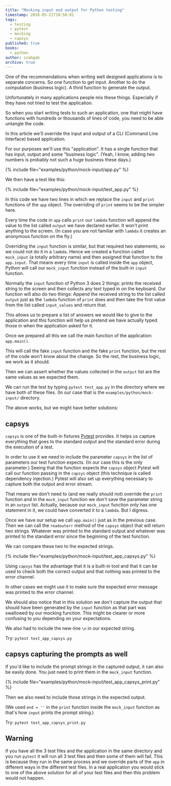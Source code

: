 ```yaml
---
title: "Mocking input and output for Python testing"
timestamp: 2018-05-21T18:50:01
tags:
  - testing
  - pytest
  - mocking
  - capsys
published: true
books:
  - python
author: szabgab
archive: true
---
```



One of the recommendations when writing well designed applications is to separate concerns.
So one function to get input. Another to do the computation (business logic). A  third function to generate the output.

Unfortunately in many applications people mix these things. Especially if they have not tried to test the application.

So when you start writing tests to such an application, one that might have functions with hundreds or thousands of lines
of code, you need to be able untangle the code.

In this article we'll override the input and output of a CLI (Command Line Interface) based application.


For our purposes we'll use this "application". It has a single function that has input, output and some "business logic". (Yeah, I know, adding two numbers is probably not such a huge business these days.)

{% include file="examples/python/mock-input/app.py" %}

We then have a test like this:

{% include file="examples/python/mock-input/test_app.py" %}

In this code we have two lines in which we replace the `input` and `print` functions of the `app` object. The overriding of `print` seems to be the simpler here.

Every time the code in `app` calls `print` our `lambda` function will append the value to the list called `output` we have declared earlier. It won't print anything to the screen.  (In case you are not familiar with `lambda` it creates an anonymous function on the fly.)

Overriding the `input` function is similar, but that required two statements, so we could not do it in a `lambda`. Hence we created a function called `mock_input` (a totally arbitrary name) and then assigned that function to the `app.input`. That means every time `input` is called inside the `app` object, Python will call our `mock_input` function instead of the built-in `input` function.

Normally the `input` function of Python 3 does 2 things: prints the received string to the screen and then collects any text typed in on the keyboard. Our function will also do two things: Append the received string to the list called `output` just as the `lambda` function of `print` does and then take the first value from the list called `input_values` and return that.

This allows us to prepare a list of answers we would like to give to the application and this function will help us pretend we have actually typed those in when the application asked for it.


Once we prepared all this we call the main function of the application: `app.main()`.

This will call the fake `input` function and the fake `print` function, but the rest of the code won't know about the change. So the rest, the business logic, we work as it should.

Then we can assert whether the values collected in the `output` list are the same values as we expected them.

We can run the test by typing `pytest test_app.py` in the directory where we have both of these files.
(In our case that is the `examples/python/mock-input/` directory.

The above works, but we might have better solutions:

## capsys

`capsys` is one of the built-in fixtures [Pytest](https://pytest.org/) provides.
It helps us capture everything that goes to the standard output and the standard error during the execution of a test.

In order to use it we need to include the parameter `capsys` in the list of parameters our test function expects. (In our case this is the only parameter.) Seeing that the function expects the `capsys` object Pytest will call our function passing in the `capsys` object (this technique is called dependency injection.) Pytest will also set up everything necessary to capture both the output and error stream.

That means we don't need to (and we really should not) override the `print` function and in the `mock_input` function we don't save the parameter string in an `output` list. Actually, because our `mock_input` function only has one statement in it, we could have converted it to a `lambda`. But I digress.

Once we have our setup we call `app.main()` just as in the previous case. Then we can call the
`readouterr` method of the `capsys` object that will return two strings. Whatever was printed to the standard output and whatever was printed to the standard error since the beginning of the test function.

We can compare these two to the expected strings.

{% include file="examples/python/mock-input/test_app_capsys.py" %}

Using `capsys` has the advantage that it is a built-in tool and that it can be used to check both the correct output and that nothing was printed to the error channel.

In other cases we might use it to make sure the expected error message was printed to the error channel.

We should also notice that in this solution we don't capture the output that should have been generated by the `input` function as that part was swallowed by our mocking function. This might be clearer or more confusing to you depending on your expectations.

We also had to include the new-line `\n` in our expected string.

Try: `pytest test_app_capsys.py`

## capsys capturing the prompts as well

If you'd like to include the prompt strings in the captured output, it can also be easily done.
You just need to print them in the `mock_input` function.

{% include file="examples/python/mock-input/test_app_capsys_print.py" %}

Then we also need to include those strings in the expected output.

(We used `end = ''` in the `print` function inside the `mock_input` function as that's how `input` prints the prompt string.)

Try: `pytest test_app_capsys_print.py`

## Warning

If you have all the 3 test files and the application in the same directory and you run `pytest` it will run all 3 test files and then some of them will fail. This is because they run in the same process and we override parts of the `app` in different ways in the different test files.
In a real application you would stick to one of the above solution for all of your test files and then this problem would not happen.

